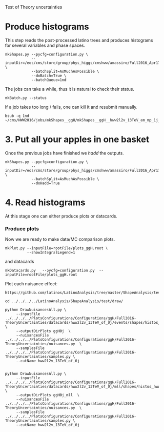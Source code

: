 Test of Theory uncertainties


# Produce histograms

This step reads the post-processed latino trees and produces histograms for several variables and phase spaces.

    mkShapes.py --pycfg=configuration.py \
                --inputDir=/eos/cms/store/group/phys_higgs/cmshww/amassiro/Full2016_Apr17/Apr2017_summer16/lepSel__MCWeights__bSFLpTEffMulti__cleanTauMC__l2loose__hadd__l2tightOR__formulasMC__MCFix/ \
                --batchSplit=AsMuchAsPossible \
                --doBatch=True \
                --batchQueue=1nd

The jobs can take a while, thus it is natural to check their status.

    mkBatch.py --status


If a job takes too long / fails, one can kill it and resubmit manually.

    bsub -q 1nd ~/cms/HWW2016/jobs/mkShapes__ggH/mkShapes__ggH__hww2l2v_13TeV_em_mp_1j__top2.sh


# 3. Put all your apples in one basket

Once the previous jobs have finished we _hadd_ the outputs.

    mkShapes.py --pycfg=configuration.py \
                --inputDir=/eos/cms/store/group/phys_higgs/cmshww/amassiro/Full2016_Apr17/Apr2017_summer16/lepSel__MCWeights__bSFLpTEffMulti__cleanTauMC__l2loose__hadd__l2tightOR__formulasMC__MCFix/ \
                --batchSplit=AsMuchAsPossible \
                --doHadd=True


# 4. Read histograms

At this stage one can either produce plots or datacards.

### Produce plots

Now we are ready to make data/MC comparison plots.

    mkPlot.py --inputFile=rootFile/plots_ggH.root \
              --showIntegralLegend=1


and datacards 

    mkDatacards.py   --pycfg=configuration.py  --inputFile=rootFile/plots_ggH.root
    

Plot each nuisance effect:

    https://github.com/latinos/LatinoAnalysis/tree/master/ShapeAnalysis/test/draw          

    cd ../../../../LatinoAnalysis/ShapeAnalysis/test/draw/
    
    python DrawNuisancesAll.py \
         --inputFile ../../../../PlotsConfigurations/Configurations/ggH/Full2016-TheoryUncertainties/datacards/hww2l2v_13TeV_of_0j/events/shapes/histos_hww2l2v_13TeV_of_0j.root  \
         --outputDirPlots ggH0j  \
         --nuisancesFile  ../../../../PlotsConfigurations/Configurations/ggH/Full2016-TheoryUncertainties/nuisances.py  \
         --samplesFile    ../../../../PlotsConfigurations/Configurations/ggH/Full2016-TheoryUncertainties/samples.py \
         --cutName hww2l2v_13TeV_of_0j

         
    python DrawNuisancesAll.py \
         --inputFile ../../../../PlotsConfigurations/Configurations/ggH/Full2016-TheoryUncertainties/datacards/hww2l2v_13TeV_of_0j/mll/shapes/histos_hww2l2v_13TeV_of_0j.root  \
         --outputDirPlots ggH0j_mll  \
         --nuisancesFile  ../../../../PlotsConfigurations/Configurations/ggH/Full2016-TheoryUncertainties/nuisances.py  \
         --samplesFile    ../../../../PlotsConfigurations/Configurations/ggH/Full2016-TheoryUncertainties/samples.py \
         --cutName hww2l2v_13TeV_of_0j
